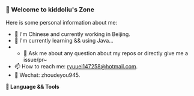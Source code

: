 ### 🚀 Welcome to kiddoliu's Zone

Here is some personal information about me:

- 🔭 I'm Chinese and currently working in Beijing.
- 📖 I'm currently learning && using Java...
- - 🌱 Ask me about any question about my repos or directly give me a issue/pr~
- 📫 How to reach me: ryuuei147258@hotmail.com.
- 💬 Wechat: zhoudeyou945.

**🔧 Language && Tools**  

